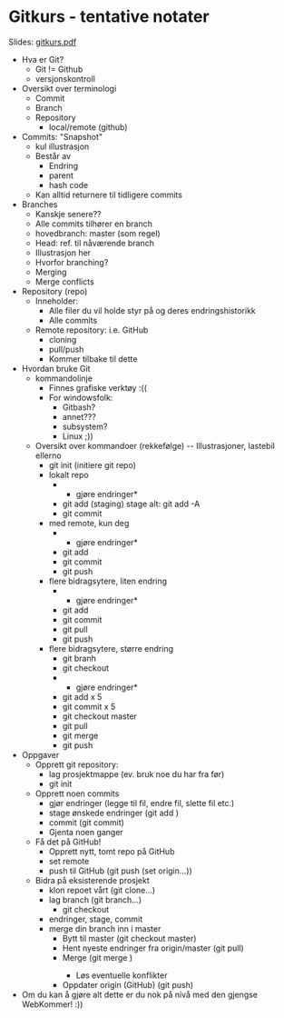 # Gitkurs - tentative notater

Slides: [gitkurs.pdf](https://github.com/kaprests/Gitkurs/blob/master/gitkurs.pdf)

- Hva er Git?
    - Git != Github
    - versjonskontroll
- Oversikt over terminologi
    - Commit
    - Branch
    - Repository
        - local/remote (github)
- Commits: "Snapshot"
    - kul illustrasjon
    - Består av
        - Endring
        - parent
        - hash code
    - Kan alltid returnere til tidligere commits
- Branches
    - Kanskje senere??
    - Alle commits tilhører en branch
    - hovedbranch: master (som regel)
    - Head: ref. til nåværende branch
    - Illustrasjon her
    - Hvorfor branching?
    - Merging
    - Merge conflicts
- Repository (repo)
    - Inneholder:
        - Alle filer du vil holde styr på og deres endringshistorikk
        - Alle commits
    - Remote repository: i.e. GitHub
        - cloning
        - pull/push
        - Kommer tilbake til dette
- Hvordan bruke Git
    - kommandolinje
        - Finnes grafiske verktøy :((
        - For windowsfolk:
            - Gitbash?
            - annet???
            - subsystem?
            - Linux ;))
    - Oversikt over kommandoer (rekkefølge) -- Illustrasjoner, lastebil ellerno
        - git init (initiere git repo)
        - lokalt repo
            - * gjøre endringer*
            - git add <filnavn> (staging)
                stage alt: git add -A
            - git commit
        - med remote, kun deg
            - * gjøre endringer*
            - git add
            - git commit
            - git push
        - flere bidragsytere, liten endring
            - * gjøre endringer*
            - git add
            - git commit
            - git pull
            - git push
        - flere bidragsytere, større endring
            - git branh <min nye branch>
            - git checkout <min nye branch>
            - * gjøre endringer*
            - git add x 5
            - git commit x 5
            - git checkout master
            - git pull
            - git merge <min nye branch>
            - git push
- Oppgaver
    - Opprett git repository:
        - lag prosjektmappe (ev. bruk noe du har fra før)
        - git init
    - Opprett noen commits
        - gjør endringer (legge til fil, endre fil, slette fil etc.)
        - stage ønskede endringer (git add <filnavn>)
        - commit (git commit)
        - Gjenta noen ganger
    - Få det på GitHub!
        - Opprett nytt, tomt repo på GitHub
        - set remote
        - push til GitHub (git push (set origin...))
    - Bidra på eksisterende prosjekt
        - klon repoet vårt (git clone...)
        - lag branch (git branch...)
            - git checkout <branch>
        - endringer, stage, commit
        - merge din branch inn i master
            - Bytt til master (git checkout master)
            - Hent nyeste endringer fra origin/master (git pull)
            - Merge (git merge <din branch med kule endringer>)
                - Løs eventuelle konflikter
            - Oppdater origin (GitHub) (git push)
- Om du kan å gjøre alt dette er du nok på nivå med den gjengse WebKommer! :))








